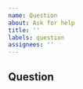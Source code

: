 ```yaml
---
name: Question
about: Ask for help 
title: ''
labels: question
assignees: ''
---
```


## Question

<!-- 
Go on and describe your thoughts. 
--> 
